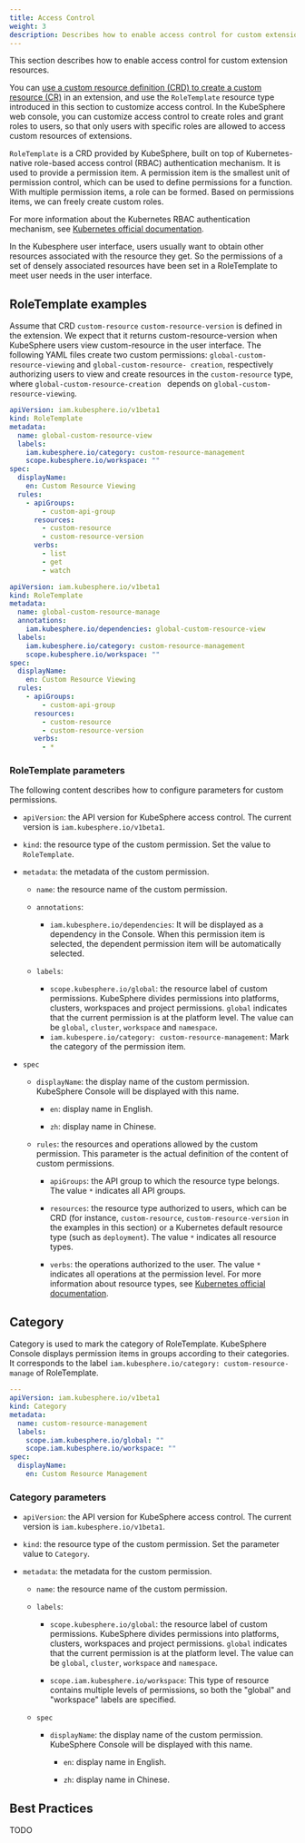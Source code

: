 ```yaml
---
title: Access Control
weight: 3
description: Describes how to enable access control for custom extension resources.
---
```


This section describes how to enable access control for custom extension resources.

You can [use a custom resource definition (CRD) to create a custom resource (CR)](https://kubernetes.io/zh-cn/docs/concepts/extend-kubernetes/api-extension/custom-resources/) in an extension, and use the `RoleTemplate` resource type introduced in this section to customize access control. In the KubeSphere web console, you can customize access control to create roles and grant roles to users, so that only users with specific roles are allowed to access custom resources of extensions.

`RoleTemplate` is a CRD provided by KubeSphere, built on top of Kubernetes-native role-based access control (RBAC) authentication mechanism. It is used to provide a permission item. A permission item is the smallest unit of permission control, which can be used to define permissions for a function. With multiple permission items, a role can be formed. Based on permissions items, we can freely create custom roles.

For more information about the Kubernetes RBAC authentication mechanism, see [Kubernetes official documentation](https://kubernetes.io/zh-cn/docs/reference/access-authn-authz/rbac/#clusterrole-example).

In the Kubesphere user interface, users usually want to obtain other resources associated with the resource they get. So the permissions of a set of densely associated resources have been set in a RoleTemplate to meet user needs in the user interface.

## RoleTemplate examples

Assume that CRD `custom-resource` `custom-resource-version` is defined in the extension. We expect that it returns custom-resource-version when KubeSphere users view custom-resource in the user interface. The following YAML files create two custom permissions: `global-custom-resource-viewing` and `global-custom-resource- creation`, respectively authorizing users to view and create resources in the `custom-resource` type, where `global-custom-resource-creation ` depends on `global-custom-resource-viewing`.

```yaml
apiVersion: iam.kubesphere.io/v1beta1
kind: RoleTemplate
metadata:
  name: global-custom-resource-view
  labels:
    iam.kubesphere.io/category: custom-resource-management
    scope.kubesphere.io/workspace: ""
spec: 
  displayName: 
    en: Custom Resource Viewing
  rules:
    - apiGroups:
        - custom-api-group
      resources:
        - custom-resource
        - custom-resource-version
      verbs:
        - list
        - get
        - watch
```

```yaml
apiVersion: iam.kubesphere.io/v1beta1
kind: RoleTemplate
metadata:
  name: global-custom-resource-manage
  annotations:
    iam.kubesphere.io/dependencies: global-custom-resource-view
  labels:
    iam.kubesphere.io/category: custom-resource-management
    scope.kubesphere.io/workspace: ""
spec:
  displayName:
    en: Custom Resource Viewing
  rules:
    - apiGroups:
        - custom-api-group
      resources:
        - custom-resource
        - custom-resource-version
      verbs:
        - *
```

### RoleTemplate parameters

The following content describes how to configure parameters for custom permissions.

* `apiVersion`: the API version for KubeSphere access control. The current version is `iam.kubesphere.io/v1beta1`.

* `kind`: the resource type of the custom permission. Set the value to `RoleTemplate`.

* `metadata`: the metadata of the custom permission.

  * `name`: the resource name of the custom permission.
  * `annotations`:

     * `iam.kubesphere.io/dependencies`: It will be displayed as a dependency in the Console. When this permission item is selected, the dependent permission item will be automatically selected.

  * `labels`:

    * `scope.kubesphere.io/global`: the resource label of custom permissions. KubeSphere divides permissions into platforms, clusters, workspaces and project permissions. `global` indicates that the current permission is at the platform level. The value can be `global`, `cluster`, `workspace` and `namespace`.
    * `iam.kubespere.io/category: custom-resource-management`: Mark the category of the permission item.
* `spec`

  * `displayName`: the display name of the custom permission. KubeSphere Console will be displayed with this name.

    * `en`: display name in English.

    * `zh`: display name in Chinese.

  * `rules`: the resources and operations allowed by the custom permission. This parameter is the actual definition of the content of custom permissions.

    * `apiGroups`: the API group to which the resource type belongs. The value `*` indicates all API groups.

    * `resources`: the resource type authorized to users, which can be CRD (for instance, `custom-resource`, `custom-resource-version` in the examples in this section) or a Kubernetes default resource type (such as `deployment`). The value `*` indicates all resource types.

    * `verbs`: the operations authorized to the user. The value `*` indicates all operations at the permission level. For more information about resource types, see [Kubernetes official documentation](https://kubernetes.io/docs/reference/access-authn-authz/authorization/).


## Category

Category is used to mark the category of RoleTemplate. KubeSphere Console displays permission items in groups according to their categories. It corresponds to the label `iam.kubesphere.io/category: custom-resource-manage` of RoleTemplate.

```yaml
---
apiVersion: iam.kubesphere.io/v1beta1
kind: Category
metadata:
  name: custom-resource-management
  labels:
    scope.iam.kubesphere.io/global: ""
    scope.iam.kubesphere.io/workspace: ""
spec:
  displayName:
    en: Custom Resource Management
```

### Category parameters
 * `apiVersion`: the API version for KubeSphere access control.  The current version is `iam.kubesphere.io/v1beta1`.

 * `kind`: the resource type of the custom permission.  Set the parameter value to `Category`.

 * `metadata`: the metadata for the custom permission.

   * `name`: the resource name of the custom permission.

   * `labels`:

     * `scope.kubesphere.io/global`: the resource label of custom permissions. KubeSphere divides permissions into platforms, clusters, workspaces and project permissions. `global` indicates that the current permission is at the platform level. The value can be `global`, `cluster`, `workspace` and `namespace`.

     * `scope.iam.kubesphere.io/workspace`: This type of resource contains multiple levels of permissions, so both the "global" and "workspace" labels are specified.

    * `spec`

      * `displayName`: the display name of the custom permission. KubeSphere Console will be displayed with this name.

        * `en`: display name in English.

        * `zh`: display name in Chinese.


## Best Practices

TODO